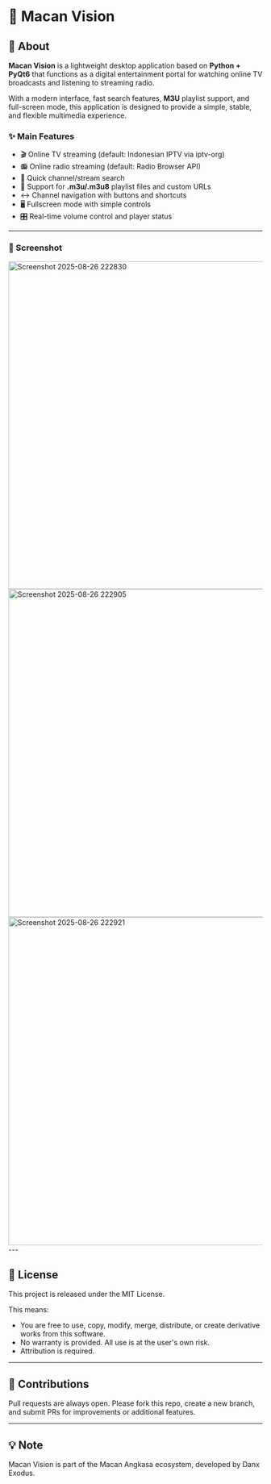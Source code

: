 # 🐅 Macan Vision

## 📖 About
**Macan Vision** is a lightweight desktop application based on **Python + PyQt6** that functions as a digital entertainment portal for watching online TV broadcasts and listening to streaming radio.

With a modern interface, fast search features, **M3U** playlist support, and full-screen mode, this application is designed to provide a simple, stable, and flexible multimedia experience.

### ✨ Main Features
- 🎬 Online TV streaming (default: Indonesian IPTV via iptv-org)
- 📻 Online radio streaming (default: Radio Browser API)
- 🔎 Quick channel/stream search
- 📂 Support for **.m3u/.m3u8** playlist files and custom URLs
- ↔ Channel navigation with buttons and shortcuts
- 🖥 Fullscreen mode with simple controls
- 🎛 Real-time volume control and player status

---
### 📸 Screenshot
<img width="900" height="650" alt="Screenshot 2025-08-26 222830" src="https://github.com/user-attachments/assets/94ec2ee7-a8a4-41b6-bca3-273044207a41" />
<img width="900" height="651" alt="Screenshot 2025-08-26 222905" src="https://github.com/user-attachments/assets/025658bf-aa8f-495f-950a-4f1077235753" />
<img width="899" height="651" alt="Screenshot 2025-08-26 222921" src="https://github.com/user-attachments/assets/1b6a3efa-e3fa-461c-9f7a-b85ac57b745a" />
---

## 📜 License
This project is released under the MIT License.

This means:
- You are free to use, copy, modify, merge, distribute, or create derivative works from this software.
- No warranty is provided. All use is at the user's own risk.
- Attribution is required.

---

## 🙌 Contributions
Pull requests are always open. Please fork this repo, create a new branch, and submit PRs for improvements or additional features.

---

## 💡 Note
Macan Vision is part of the Macan Angkasa ecosystem, developed by Danx Exodus.

